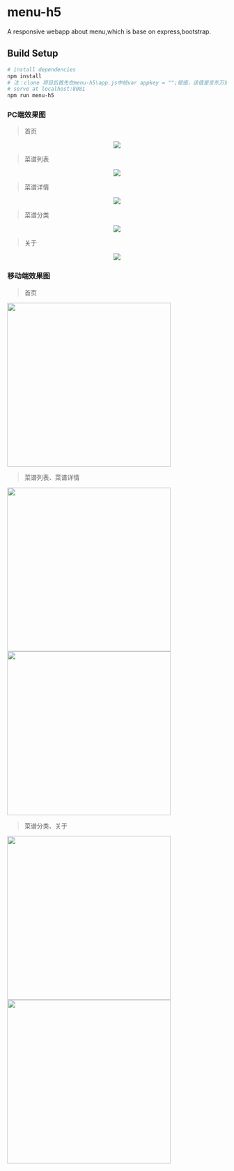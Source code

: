 # menu-h5
A responsive webapp about menu,which is base on express,bootstrap.
## Build Setup
``` bash
# install dependencies
npm install
# 注：clone 项目后首先在menu-h5\app.js中给var appkey = "";赋值，该值是京东万象API的开发者秘钥，在https://wx.jdcloud.com/market/datas/26/11072注册后就会得到开发者秘钥
# serve at localhost:8081
npm run menu-h5
```
### PC端效果图

>首页

<div align=center><img src="https://github.com/hqxing/menu-h5/blob/master/menu-h5-rendering/pc/index.png" /></div>

>菜谱列表

<div align=center><img src="https://github.com/hqxing/menu-h5/blob/master/menu-h5-rendering/pc/list.png" /></div>

>菜谱详情

<div align=center><img src="https://github.com/hqxing/menu-h5/blob/master/menu-h5-rendering/pc/detail.png" /></div>

>菜谱分类

<div align=center><img src="https://github.com/hqxing/menu-h5/blob/master/menu-h5-rendering/pc/classify.png" /></div>

>关于

<div align=center><img src="https://github.com/hqxing/menu-h5/blob/master/menu-h5-rendering/pc/about.png" /></div>

### 移动端效果图

>首页

<div vertical-align="top" >
  <img src="https://github.com/hqxing/menu-h5/blob/master/menu-h5-rendering/MobilePhone/phone_index.png" width="375" height="auto" />  
</div> 

>菜谱列表、菜谱详情

<div vertical-align="top">
 <img src="https://github.com/hqxing/menu-h5/blob/master/menu-h5-rendering/MobilePhone/phone_list.png" width="375" height="auto" /> 
 <img src="https://github.com/hqxing/menu-h5/blob/master/menu-h5-rendering/MobilePhone/phone_detail.png"  width="375" height="auto"/>
</div>

>菜谱分类、关于

<div vertical-align="top">
 <img src="https://github.com/hqxing/menu-h5/blob/master/menu-h5-rendering/MobilePhone/phone_classify.png"  width="375" height="auto"/>
 <img src="https://github.com/hqxing/menu-h5/blob/master/menu-h5-rendering/MobilePhone/phone_about.png"  width="375" height="auto"/>
</div>
 
